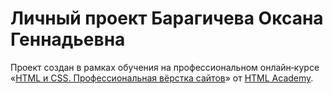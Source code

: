 # Личный проект Барагичева Оксана Геннадьевна

Проект создан в рамках обучения на профессиональном онлайн‑курсе «[HTML и CSS. Профессиональная вёрстка сайтов](https://htmlacademy.ru/intensive/htmlcss)» от [HTML Academy](https://htmlacademy.ru).
